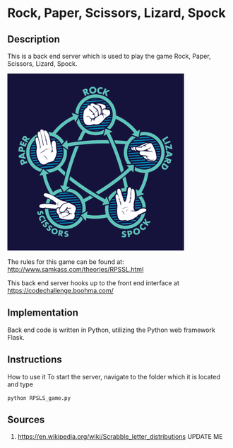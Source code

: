 # Rock, Paper, Scissors, Lizard, Spock

## Description
This is a back end server which is used to play the game Rock, Paper, Scissors, Lizard, Spock.

<img src="https://github.com/savanaconda/RockPaperScissorsLizardSpock/blob/master/rockpaperscissorslizardspock.png" width="400">

The rules for this game can be found at:
http://www.samkass.com/theories/RPSSL.html

This back end server hooks up to the front end interface at
https://codechallenge.boohma.com/ 

## Implementation
Back end code is written in Python, utilizing the Python web framework Flask. 

## Instructions
How to use it
To start the server, navigate to the folder which it is located and type
```
python RPSLS_game.py
```

## Sources
1. https://en.wikipedia.org/wiki/Scrabble_letter_distributions UPDATE ME
